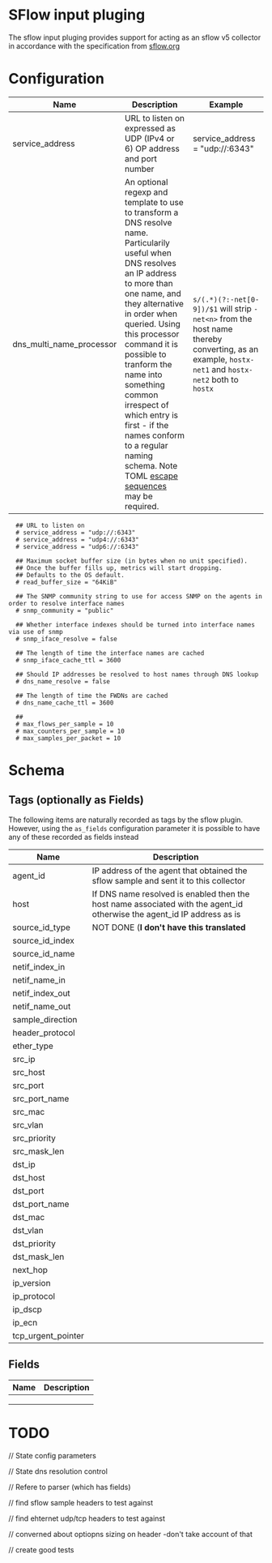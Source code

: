# SFlow input pluging

The sflow input pluging provides support for acting as an sflow v5 collector in accordance with the specification from [sflow.org](https://sflow.org/)

# Configuration

| Name | Description | Example |
|---|---|---|
| service_address| URL to listen on expressed as UDP (IPv4 or 6) OP address and port number | service_address = "udp://:6343" 
| dns_multi_name_processor | An optional regexp and template to use to transform a DNS resolve name. Particularily useful when DNS resolves an IP address to more than one name, and they alternative in order when queried. Using this processor command it is possible to tranform the name into something common irrespect of which entry is first - if the names conform to a regular naming schema. Note TOML [escape sequences](https://github.com/toml-lang/toml) may be required. | ````s/(.*)(?:-net[0-9])/$1```` will strip ```-net<n>``` from the host name thereby converting, as an example, ```hostx-net1``` and ```hostx-net2``` both to ```hostx```



```
  ## URL to listen on
  # service_address = "udp://:6343"
  # service_address = "udp4://:6343"
  # service_address = "udp6://:6343"
  
  ## Maximum socket buffer size (in bytes when no unit specified).
  ## Once the buffer fills up, metrics will start dropping.
  ## Defaults to the OS default.
  # read_buffer_size = "64KiB"

  ## The SNMP community string to use for access SNMP on the agents in order to resolve interface names
  # snmp_community = "public"

  ## Whether interface indexes should be turned into interface names via use of snmp
  # snmp_iface_resolve = false

  ## The length of time the interface names are cached
  # snmp_iface_cache_ttl = 3600

  ## Should IP addresses be resolved to host names through DNS lookup
  # dns_name_resolve = false

  ## The length of time the FWDNs are cached
  # dns_name_cache_ttl = 3600

  ##
  # max_flows_per_sample = 10
  # max_counters_per_sample = 10
  # max_samples_per_packet = 10
```

# Schema

## Tags (optionally as Fields)

The following items are naturally recorded as tags by the sflow plugin. However, using the ```as_fields``` configuration parameter it is possible to have any of these recorded as fields instead

| Name | Description |
|---|---|
| agent_id | IP address of the agent that obtained the sflow sample and sent it to this collector | 
| host | If DNS name resolved is enabled then the host name associated with the agent_id otherwise the agent_id IP address as is|
| source_id_type| NOT DONE (**I don't have this translated**|)
| source_id_index| |
| source_id_name | |
| netif_index_in | |
| netif_name_in | |
| netif_index_out | |
| netif_name_out | |
| sample_direction | |
| header_protocol | |
| ether_type | |
| src_ip | |
| src_host | |
| src_port | |
| src_port_name | |
| src_mac | |
| src_vlan | |
| src_priority | 
| src_mask_len | |
| dst_ip
| dst_host
| dst_port
| dst_port_name
| dst_mac
| dst_vlan
| dst_priority
| dst_mask_len
| next_hop
| ip_version
| ip_protocol
| ip_dscp
| ip_ecn
| tcp_urgent_pointer






## Fields
| Name | Description |
|---|---|
|   |   |
|   |   |
|   |   |

# TODO

// State config parameters

// State dns resolution control 

// Refere to parser (which has fields)

// find sflow sample headers to test against

// find ehternet udp/tcp headers to test against

// converned about optiopns sizing on header -don't take account of that

// create good tests

